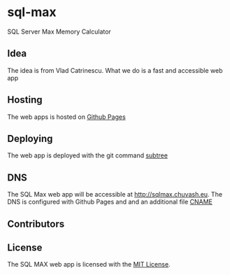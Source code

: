 sql-max
=======

SQL Server Max Memory Calculator


## Idea

The idea is from Vlad Catrinescu. What we do is a fast and accessible web app

## Hosting

The web apps is hosted on [Github Pages](https://help.github.com/articles/what-are-github-pages)

## Deploying

The web app is deployed with the git command [subtree](https://gist.github.com/cobyism/4730490)

## DNS
The SQL Max web app will be accessible at http://sqlmax.chuvash.eu. The DNS is configured with Github Pages and and an additional file [CNAME](https://help.github.com/articles/setting-up-a-custom-domain-with-github-pages)

## Contributors

## License
The SQL MAX web app is licensed with the [MIT License](LICENSE).